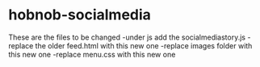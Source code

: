 # hobnob-socialmedia
These are the files to be changed 
-under js add the socialmediastory.js
-replace the older feed.html with this new one
-replace images folder with this new one
-replace menu.css with this new one

